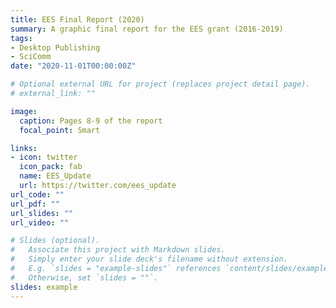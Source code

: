 ```yaml
---
title: EES Final Report (2020)
summary: A graphic final report for the EES grant (2016-2019)
tags:
- Desktop Publishing
- SciComm
date: "2020-11-01T00:00:00Z"

# Optional external URL for project (replaces project detail page).
# external_link: ""

image:
  caption: Pages 8-9 of the report
  focal_point: Smart

links:
- icon: twitter
  icon_pack: fab
  name: EES_Update
  url: https://twitter.com/ees_update
url_code: ""
url_pdf: ""
url_slides: ""
url_video: ""

# Slides (optional).
#   Associate this project with Markdown slides.
#   Simply enter your slide deck's filename without extension.
#   E.g. `slides = "example-slides"` references `content/slides/example-slides.md`.
#   Otherwise, set `slides = ""`.
slides: example
---
```


<a data-fancybox=gallery-gallery1 href=fig2.jpg><img data-src=fig2.jpg class=lazyload alt width=200></a>
<a data-fancybox=gallery-gallery1 href=fig3.jpg><img data-src=fig3.jpg class=lazyload alt width=200></a>
<a data-fancybox=gallery-gallery1 href=fig4.jpg><img data-src=fig4.jpg class=lazyload alt width=200></a>